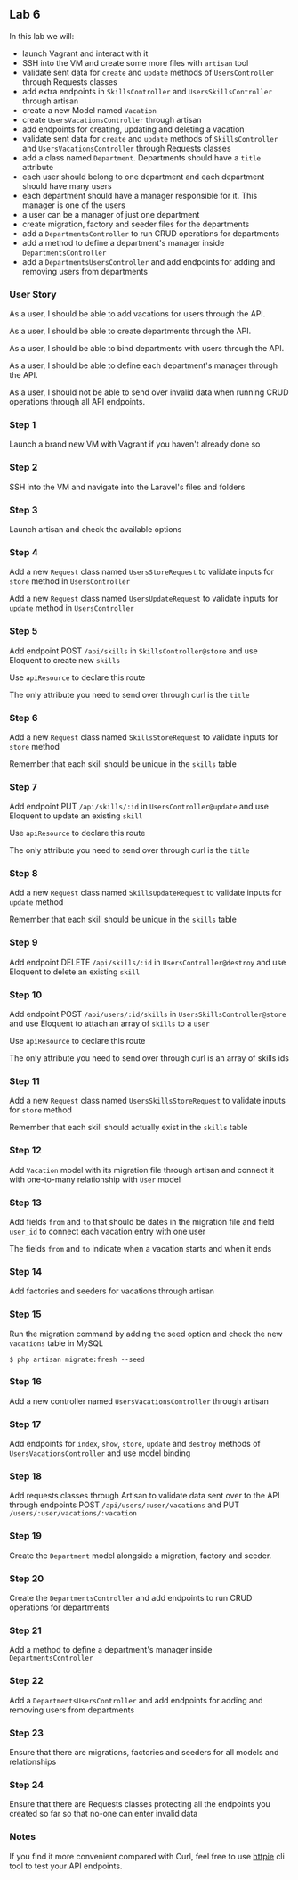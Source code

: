 ## Lab 6

In this lab we will:

- launch Vagrant and interact with it
- SSH into the VM and create some more files with `artisan` tool
- validate sent data for `create` and `update` methods of `UsersController` through Requests classes
- add extra endpoints in `SkillsController` and `UsersSkillsController` through artisan
- create a new Model named `Vacation`
- create `UsersVacationsController` through artisan
- add endpoints for creating, updating and deleting a vacation
- validate sent data for `create` and `update` methods of `SkillsController` and `UsersVacationsController` through Requests classes
- add a class named `Department`. Departments should have a `title` attribute
- each user should belong to one department and each department should have many users
- each department should have a manager responsible for it. This manager is one of the users
- a user can be a manager of just one department
- create migration, factory and seeder files for the departments
- add a `DepartmentsController` to run CRUD operations for departments
- add a method to define a department's manager inside `DepartmentsController`
- add a `DepartmentsUsersController` and add endpoints for adding and removing users from departments

### User Story

As a user, I should be able to add vacations for users through the API.

As a user, I should be able to create departments through the API.

As a user, I should be able to bind departments with users through the API.

As a user, I should be able to define each department's manager through the API.

As a user, I should not be able to send over invalid data when running CRUD operations through all API endpoints.

### Step 1

Launch a brand new VM with Vagrant if you haven't already done so

### Step 2

SSH into the VM and navigate into the Laravel's files and folders

### Step 3

Launch artisan and check the available options

### Step 4

Add a new `Request` class named `UsersStoreRequest` to validate inputs for `store` method in `UsersController`

Add a new `Request` class named `UsersUpdateRequest` to validate inputs for `update` method in `UsersController`

### Step 5

Add endpoint POST `/api/skills` in `SkillsController@store` and use Eloquent to create new `skills`

Use `apiResource` to declare this route

The only attribute you need to send over through curl is the `title`

### Step 6

Add a new `Request` class named `SkillsStoreRequest` to validate inputs for `store` method

Remember that each skill should be unique in the `skills` table

### Step 7

Add endpoint PUT `/api/skills/:id` in `UsersController@update` and use Eloquent to update an existing `skill`

Use `apiResource` to declare this route

The only attribute you need to send over through curl is the `title`

### Step 8

Add a new `Request` class named `SkillsUpdateRequest` to validate inputs for `update` method

Remember that each skill should be unique in the `skills` table

### Step 9

Add endpoint DELETE `/api/skills/:id` in `UsersController@destroy` and use Eloquent to delete an existing `skill`

### Step 10

Add endpoint POST `/api/users/:id/skills` in `UsersSkillsController@store` and use Eloquent to attach an array of `skills` to a `user`

Use `apiResource` to declare this route

The only attribute you need to send over through curl is an array of skills ids

### Step 11

Add a new `Request` class named `UsersSkillsStoreRequest` to validate inputs for `store` method

Remember that each skill should actually exist in the `skills` table

### Step 12

Add `Vacation` model with its migration file through artisan and connect it with one-to-many relationship with `User` model

### Step 13

Add fields `from` and `to` that should be dates in the migration file and field `user_id` to connect each vacation entry with one user

The fields `from` and `to` indicate when a vacation starts and when it ends

### Step 14

Add factories and seeders for vacations through artisan

### Step 15

Run the migration command by adding the seed option and check the new `vacations` table in MySQL

```
$ php artisan migrate:fresh --seed
```

### Step 16

Add a new controller named `UsersVacationsController` through artisan

### Step 17

Add endpoints for `index`, `show`, `store`, `update` and `destroy` methods of `UsersVacationsController` and use model binding

### Step 18

Add requests classes through Artisan to validate data sent over to the API through endpoints POST `/api/users/:user/vacations` and PUT `/users/:user/vacations/:vacation`

### Step 19

Create the `Department` model alongside a migration, factory and seeder.

### Step 20

Create the `DepartmentsController` and add endpoints to run CRUD operations for departments

### Step 21

Add a method to define a department's manager inside `DepartmentsController`

### Step 22

Add a `DepartmentsUsersController` and add endpoints for adding and removing users from departments

### Step 23

Ensure that there are migrations, factories and seeders for all models and relationships

### Step 24

Ensure that there are Requests classes protecting all the endpoints you created so far so that no-one can enter invalid data

### Notes

If you find it more convenient compared with Curl, feel free to use [httpie](https://httpie.io/) cli tool to test your API endpoints.
